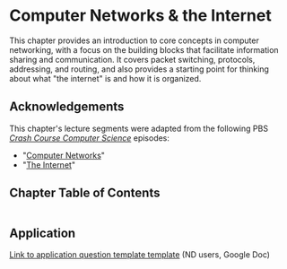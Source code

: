 # Computer Networks & the Internet

This chapter provides an introduction to core concepts in computer networking, with a focus on the building blocks that facilitate information sharing and communication. It covers packet switching, protocols, addressing, and routing, and also provides a starting point for thinking about what "the internet" is and how it is organized.

## <i class="fa-solid fa-hands-clapping" aria-hidden="true"></i> Acknowledgements

This chapter's lecture segments were adapted from the following PBS *[Crash Course Computer Science](https://www.pbs.org/show/crash-course-computer-science/)* episodes:
- "[Computer Networks](https://www.pbs.org/video/computer-networks-crash-course-computer-science-28-dqjdkc/)"
- "[The Internet](https://www.pbs.org/video/the-internet-crash-course-computer-science-29-oj4vv6/)"

## <i class="fa-solid fa-list-ol" aria-hidden="true"></i> Chapter Table of Contents

```{tableofcontents}
```

## <i class="fa-solid fa-clipboard-question" aria-hidden="true"></i> Application

[Link to application question template template](https://docs.google.com/document/d/1qYZRLlZzbZHCGIJEn4Urvpk9uBHouE_psQCsU61lEvE/copy) (ND users, Google Doc)